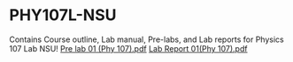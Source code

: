# PHY107L-NSU
Contains Course outline, Lab manual, Pre-labs, and Lab reports for Physics 107 Lab NSU!
[Pre lab 01 (Phy 107).pdf](https://github.com/user-attachments/files/22910530/Pre.lab.01.Phy.107.pdf)
[Lab Report 01(Phy 107).pdf](https://github.com/user-attachments/files/22910534/Lab.Report.01.Phy.107.pdf)
